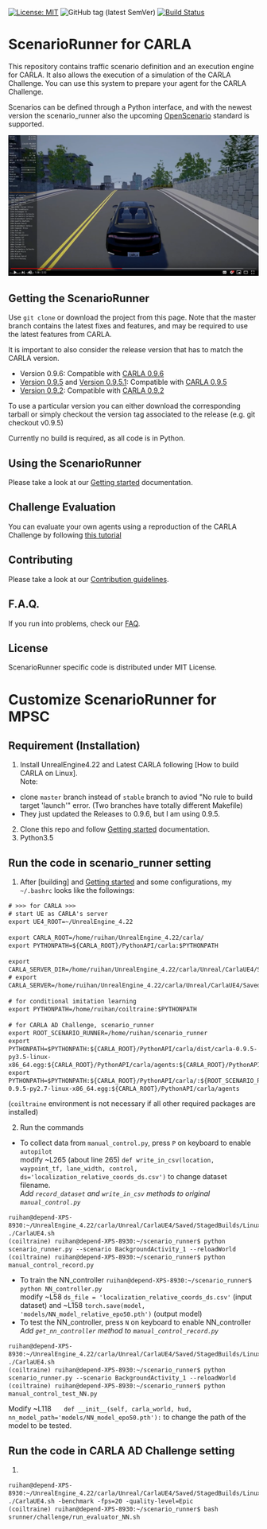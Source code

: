 [![License: MIT](https://img.shields.io/badge/License-MIT-yellow.svg)](https://opensource.org/licenses/MIT)
![GitHub tag (latest SemVer)](https://img.shields.io/github/tag/carla-simulator/scenario_runner.svg)
[![Build Status](https://travis-ci.com/carla-simulator/scenario_runner.svg?branch=master)](https://travis-ci.com/carla/scenario_runner)


ScenarioRunner for CARLA
========================
This repository contains traffic scenario definition and an execution engine
for CARLA. It also allows the execution of a simulation of the CARLA Challenge.
You can use this system to prepare your agent for the CARLA Challenge.

Scenarios can be defined through a Python interface, and with the newest version
the scenario_runner also the upcoming [OpenScenario](http://www.openscenario.org/) standard is supported.

[![Scenario_Runner for CARLA](./Docs/images/scenario_runner_video.png)](https://youtu.be/ChmF8IFagpo?t=68)


Getting the ScenarioRunner
---------------------------

Use `git clone` or download the project from this page. Note that the master
branch contains the latest fixes and features, and may be required to use the latest features from CARLA.

It is important to also consider the release version that has to match the CARLA version.

* Version 0.9.6: Compatible with [CARLA 0.9.6](https://github.com/carla-simulator/carla/releases/tag/0.9.6)
* [Version 0.9.5](https://github.com/carla-simulator/scenario_runner/releases/tag/v0.9.5) and [Version 0.9.5.1](https://github.com/carla-simulator/scenario_runner/releases/tag/v0.9.5.1): Compatible with [CARLA 0.9.5](https://github.com/carla-simulator/carla/releases/tag/0.9.5)
* [Version 0.9.2](https://github.com/carla-simulator/scenario_runner/releases/tag/0.9.2): Compatible with [CARLA 0.9.2](https://github.com/carla-simulator/carla/releases/tag/0.9.2)

To use a particular version you can either download the corresponding tarball or simply checkout the version tag associated to the release (e.g. git checkout v0.9.5)

Currently no build is required, as all code is in Python.


Using the ScenarioRunner
------------------------

Please take a look at our [Getting started](Docs/getting_started.md)
documentation.

Challenge Evaluation
---------------------

You can evaluate your own agents using a reproduction
of the CARLA Challenge by following [this tutorial](Docs/challenge_evaluation.md)


Contributing
------------

Please take a look at our [Contribution guidelines][contriblink].

[contriblink]: http://carla.readthedocs.io/en/latest/CONTRIBUTING


F.A.Q.
------

If you run into problems, check our
[FAQ](http://carla.readthedocs.io/en/latest/faq/).


License
-------

ScenarioRunner specific code is distributed under MIT License.



Customize ScenarioRunner for MPSC
==================================

Requirement (Installation)
--------------------------
1. Install UnrealEngine4.22 and Latest CARLA following [How to build CARLA on Linux]. <br/>
Note: 
  * clone `master` branch instead of `stable` branch to aviod "No rule to build target 'launch'" error. (Two branches have totally different Makefile)
  * They just updated the Releases to 0.9.6, but I am using 0.9.5.
2. Clone this repo and follow [Getting started](Docs/getting_started.md) documentation.
3. Python3.5

Run the code in scenario_runner setting
------------
1. After [building] and [Getting started](Docs/getting_started.md) and some configurations, my `~/.bashrc` looks like the followings:
```
# >>> for CARLA >>>
# start UE as CARLA's server
export UE4_ROOT=~/UnrealEngine_4.22
 
export CARLA_ROOT=/home/ruihan/UnrealEngine_4.22/carla/
export PYTHONPATH=${CARLA_ROOT}/PythonAPI/carla:$PYTHONPATH

export CARLA_SERVER_DIR=/home/ruihan/UnrealEngine_4.22/carla/Unreal/CarlaUE4/Saved/StagedBuilds/LinuxNoEditor
# export CARLA_SERVER=/home/ruihan/UnrealEngine_4.22/carla/Unreal/CarlaUE4/Saved/StagedBuilds/LinuxNoEditor/CarlaUE4.sh

# for conditional imitation learning
export PYTHONPATH=/home/ruihan/coiltraine:$PYTHONPATH

# for CARLA AD Challenge, scenario_runner
export ROOT_SCENARIO_RUNNER=/home/ruihan/scenario_runner
export PYTHONPATH=$PYTHONPATH:${CARLA_ROOT}/PythonAPI/carla/dist/carla-0.9.5-py3.5-linux-x86_64.egg:${CARLA_ROOT}/PythonAPI/carla/agents:${CARLA_ROOT}/PythonAPI/carla
export PYTHONPATH=$PYTHONPATH:${CARLA_ROOT}/PythonAPI/carla/:${ROOT_SCENARIO_RUNNER}:${CARLA_ROOT}/PythonAPI/carla/dist/carla-0.9.5-py2.7-linux-x86_64.egg:${CARLA_ROOT}/PythonAPI/carla/agents
```
(`coiltraine` environment is not necessary if all other required packages are installed)

2. Run the commands
* To collect data from `manual_control.py`, press `P` on keyboard to enable `autopilot` <br/>
modify ~L265 (about line 265) `def write_in_csv(location, waypoint_tf, lane_width, control, ds='localization_relative_coords_ds.csv')` to change dataset filename. <br/>
*Add `record_dataset` and `write_in_csv` methods to original `manual_control.py`*

```
ruihan@depend-XPS-8930:~/UnrealEngine_4.22/carla/Unreal/CarlaUE4/Saved/StagedBuilds/LinuxNoEditor$ ./CarlaUE4.sh
(coiltraine) ruihan@depend-XPS-8930:~/scenario_runner$ python scenario_runner.py --scenario BackgroundActivity_1 --reloadWorld
(coiltraine) ruihan@depend-XPS-8930:~/scenario_runner$ python manual_control_record.py 
```
* To train the NN_controller
`ruihan@depend-XPS-8930:~/scenario_runner$ python NN_controller.py` <br/>
modify ~L58 `ds_file = 'localization_relative_coords_ds.csv'` (input dataset) and ~L158 `torch.save(model, 'models/NN_model_relative_epo50.pth')` (output model)
* To test the NN_controller, press `N` on keyboard to enable NN_controller <br/>
*Add `get_nn_controller` method to `manual_control_record.py`*

```
ruihan@depend-XPS-8930:~/UnrealEngine_4.22/carla/Unreal/CarlaUE4/Saved/StagedBuilds/LinuxNoEditor$ ./CarlaUE4.sh
(coiltraine) ruihan@depend-XPS-8930:~/scenario_runner$ python scenario_runner.py --scenario BackgroundActivity_1 --reloadWorld
(coiltraine) ruihan@depend-XPS-8930:~/scenario_runner$ python manual_control_test_NN.py 
```
Modify ~L118 `   def __init__(self, carla_world, hud, nn_model_path='models/NN_model_epo50.pth'):` to change the path of the model to be tested.

Run the code in CARLA AD Challenge setting
------------------------------
1. 
```
ruihan@depend-XPS-8930:~/UnrealEngine_4.22/carla/Unreal/CarlaUE4/Saved/StagedBuilds/LinuxNoEditor$ ./CarlaUE4.sh -benchmark -fps=20 -quality-level=Epic
(coiltraine) ruihan@depend-XPS-8930:~/scenario_runner$ bash srunner/challenge/run_evaluator_NN.sh
```








